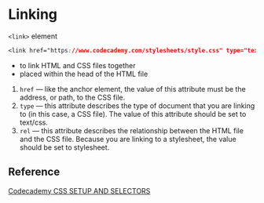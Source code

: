 # Linking

`<link>` element

```css
<link href="https://www.codecademy.com/stylesheets/style.css" type="text/css" rel="stylesheet">
```

- to link HTML and CSS files together
- placed within the head of the HTML file

1. `href` — like the anchor element, the value of this attribute must be the address, or path, to the CSS file.
2. `type` — this attribute describes the type of document that you are linking to (in this case, a CSS file). The value of this attribute should be set to text/css.
3. `rel` — this attribute describes the relationship between the HTML file and the CSS file. Because you are linking to a stylesheet, the value should be set to stylesheet.

## Reference

[Codecademy CSS SETUP AND SELECTORS](www.codecademy.com)
